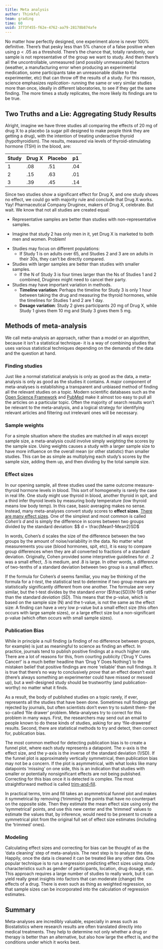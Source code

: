 ```yaml
---
title: Meta analysis
author: Thinkful
team: grading
time: 60
uuid: 3773f455-f62e-4762-aa79-28178b874afe
---
```



No matter how perfectly designed, one experiment alone is never 100% definitive.  There’s that pesky less than 5% chance of a false positive when using p < .05 as a threshold.  There’s the chance that, totally randomly, our sample is not representative of the group we want to study.  And then there’s all the uncontrollable, unmeasured (and possibly unmeasurable) factors (weather, a manufacturing error when producing an experimental medication, some participants take an unreasonable dislike to the experimenter, etc) that can throw off the results of a study.   For this reason, science emphasizes *replication*- running the same or very similar studies more than once, ideally in different laboratories, to see if they get the same finding.  The more times a study replicates, the more likely its findings are to be true.

## Two Truths and a Lie: Aggregating Study Results
Alright, imagine we have three studies all comparing the effects of 20 mg of drug X to a placebo (a sugar pill designed to make people think they are getting a drug), with the intention of treating underactive thyroid (hypothyroidism).  The results, measured via levels of thyroid-stimulating hormone (TSH)  in the blood, are:

| Study | Drug X | Placebo | p1  |
|-------|--------|---------|-----|
| 1     | .08    | .51     | .04 |
| 2     | .15    | .63     | .01 |
| 3     | .39    | .45     | .14 |

Since two studies show a significant effect for Drug X, and one study shows no effect, we could go with majority rule and conclude that Drug X works.  Yay!  Pharmaceutical Company Druginex, makers of Drug X, celebrate. 
But wait.  We know that not all studies are created equal:
* Representative samples are better than studies with non-representative samples.
+ Imagine that study 2 has only men in it, yet Drug X is marketed to both men and women.  Problem! 
* Studies may focus on different populations:
	* If Study 1 is on adults over 65, and Studies 2 and 3 are on adults in their 30s, they can’t be directly compared.
* Studies with larger samples are better than studies with smaller samples.
	* If the N of Study 3 is four times larger than the Ns of Studies 1 and 2 combined, Druginex might need to cancel their party. 
* Studies may have important variation in methods.
	* **Timeline variation**: Perhaps the timeline for Study 3 is only 1 hour between taking the drug and measuring the thyroid hormones, while the timelines for Studies 1 and 2 are 1 day.
	* **Dosage variation**: Study 2 gives participants 20 mg of Drug X, while Study 1 gives them 10 mg and Study 3 gives them 5 mg.


## Methods of meta-analysis
We call meta-analysis an approach, rather than a model or an algorithm, because it isn’t a statistical technique- it is a way of combining studies that uses various statistical techniques depending on the demands of the data and the question at hand. 

### Finding studies
Just like a normal statistical analysis is only as good as the data, a meta-analysis is only as good as the studies it contains.  A major component of meta-analyses is establishing a transparent and unbiased method of finding all the relevant studies on a topic.  Modern scientific databases such as the [Open Science Framework](https://osf.io/preprints) and [PubMed](https://www.ncbi.nlm.nih.gov/pubmed/) make it almost too easy to pull all the articles on a particular topic.  Often the majority of search results won’t be relevant to the meta-analysis, and a logical strategy for identifying relevant articles and filtering out irrelevant ones will be necessary. 

### Sample weights
For a simple situation where the studies are matched in all ways except sample size, a meta-analysis could involve simply *weighting* the scores by the sample size.  Using weights causes a study with a larger sample size to have more influence on the overall mean (or other statistic) than smaller studies.  This can be as simple as multiplying each study’s scores by the sample size, adding them up, and then dividing by the total sample size.

### Effect sizes
In our opening sample, all three studies used the same outcome measure- thyroid hormone levels in blood.  This sort of homogeneity is rarely the case in real life.  One study might use thyroid in blood, another thyroid in spit, and a third infer thyroid levels by measuring body temperature (low thyroid  means low body temp).  In this case, basic averaging makes no sense.  Instead, many meta-analyses convert study scores to **effect sizes**.  [There are many effect sizes](http://www.theanalysisfactor.com/effect-size/).  One of the simplest and most common is called *Cohen’s d* and is simply the difference in scores between two groups divided by the standard deviation:
$$ d = \frac{Mean1-Mean2}SD$

In words, Cohen’s d scales the size of the difference between the two groups by the amount of noise/variability in the data.  No matter what measurements you use (blood hormones, spit, etc), it is easy to compare group differences when they are all converted to fractions of a standard deviation.  Originally, Cohen provided some interpretive guidelines for *d*: .2 was a small effect, .5 is medium, and .8 is large.  In other words, a difference of two-tenths of a standard deviation between two group is a small effect.

If the formula for Cohen’s *d* seems familiar, you may be thinking of the formula for a *t-test*, the statistical test to determine if two group means are statistically significantly different from one another.  The formulae are very similar,  but the t-test divides by the standard *error* ($\frac{SD]{N-1}$ rather than the standard *deviation* ($SD$).  This means that the p-value, which is based on the sample size (N) and the t-value, is not the same as the effect size: A finding can have a very low p-value but a small effect size (this often occurs with large sample sizes), or a large effect size but a non-significant p-value (which often occurs with small sample sizes).

### Publication Bias
While in principle a null finding (a finding of no difference between groups, for example) is just as meaningful to science as finding an effect.  In practice, journals tend to publish positive findings at a much higher rate.  There are a lot of reasons for this, from courting publicity (‘Drug Y Cures Cancer!’ is a much better headline than ‘Drug Y Does Nothing’) to the mistaken belief that positive findings are more ‘reliable’ than null findings.  It is true that there’s no way to conclusively *prove* that an effect doesn’t exist (there’s always something an experimenter could have missed or messed up), but a well-designed study should be trustworthy (and publication-worthy) no matter what it finds.

As a result, the body of published studies on a topic rarely, if ever, represents all the studies that have been done.  Sometimes null findings get rejected by journals, but often scientists don’t even try to submit them- the so-called ‘file drawer’ problem.   Meta-analyses try to correct for this problem in many ways.  First, the researchers may send out an email to people known to do these kinds of studies, asking for any ‘file-drawered’ results.  Second, there are statistical methods to try and detect, then correct for, publication bias.

The most common method for detecting publication bias is to create a funnel plot, where each study represents a datapoint.  The x-axis is the effect size, and the y-axis is the inverse of the standard deviation (1/SD).  If the funnel plot is approximately vertically symmetrical, then publication bias may not be a concern.  If the plot is asymmetrical, with what looks like many datapoints ‘missing’ on one side, this is an indication that studies with smaller or potentially nonsignificant effects are not being published.  Correcting for this bias once it is detected is complex.  The most straightforward method is called [trim-and-fill](https://www.researchgate.net/profile/Sue_Duval/publication/254287922_A_Nonparametric_Trim_and_Fill_Method_of_Accounting_for_Publication_Bias_in_Meta-Analysis/links/55ad72bd08aed9b7dcdae32e/A-Nonparametric-Trim-and-Fill-Method-of-Accounting-for-Publication-Bias-in-Meta-Analysis.pdf).  

In practical terms, trim and fill takes an asymmetrical funnel plot and makes it symmetrical by removing (‘trimming’) the points that have no counterpart on the opposite side.  Then they estimate the mean effect size using only the ‘symmetrical’ points, and use this new center and the ‘trimmed’ values to estimate the values that, by inference, would need to be present to create a symmetrical plot from the original full set of effect size estimates (including the ‘trimmed’ ones).

### Modeling

Calculating effect sizes and correcting for bias can be thought of as the ‘data cleaning’ step of meta-analysis.  The next step is to analyze the data.  Happily, once the data is cleaned it can be treated like any other data.  One popular technique is to run a regression predicting effect sizes using study characteristics such as gender of participants, location, drug dosage, etc.  This approach requires a large number of studies to really work, but it can yield really great insights into factors that can moderate (change) the effects of a drug.  There is even such as thing as weighted regression, so that sample sizes can be incorporated into the calculation of regression estimates.

## Summary

Meta-analyses are incredibly valuable, especially in areas such as Biostatistics where research results are often translated directly into medical treatments.  They help to determine not only whether a drug or therapy is better than an alternative, but also how large the effect is, and the conditions under which it works best.  

